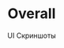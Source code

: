 ---
layout: embed
permalink: apps/minting/architectures/overall/ui-screens
lang: ru
page_id: apps-minting-architectures-overall-screens

title: Overall
subtitle: UI Скриншоты
backUrl: /ru/apps/minting/architectures/overall

description: Screens
---